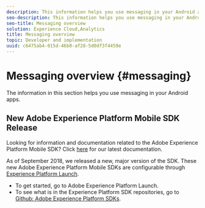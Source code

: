 ```yaml
---
description: This information helps you use messaging in your Android apps.
seo-description: This information helps you use messaging in your Android apps.
seo-title: Messaging overview
solution: Experience Cloud,Analytics
title: Messaging overview
topic: Developer and implementation
uuid: c6475ab4-015d-46b0-af28-5d0df3f4459e
---
```


# Messaging overview {#messaging}

The information in this section helps you use messaging in your Android apps.

## New Adobe Experience Platform Mobile SDK Release

Looking for information and documentation related to the Adobe Experience Platform Mobile SDK? Click [here](https://aep-sdks.gitbook.io/docs/) for our latest documentation.

As of September 2018, we released a new, major version of the SDK. These new Adobe Experience Platform Mobile SDKs are configurable through [Experience Platform Launch](https://www.adobe.com/experience-platform/launch.html).

* To get started, go to Adobe Experience Platform Launch.
* To see what is in the Experience Platform SDK repositories, go to [Github: Adobe Experience Platform SDKs](https://github.com/Adobe-Marketing-Cloud/acp-sdks).

